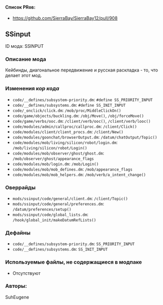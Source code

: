 
#### Список PRов:

- https://github.com/SierraBay/SierraBay12/pull/908
<!--
  Ссылки на PRы, связанные с модом:
  - Создание
  - Большие изменения
-->

<!-- Название мода. Не важно на русском или на английском. -->
## SSinput

ID мода: SSINPUT
<!--
  Название модпака прописными буквами, СОЕДИНЁННЫМИ_ПОДЧЁРКИВАНИЕМ,
  которое ты будешь использовать для обозначения файлов.
-->

### Описание мода

Кейбинды, диагональное передвижение и русская раскладка - то, что делает этот мод.
<!--
  Что он делает, что добавляет: что, куда, зачем и почему - всё здесь.
  А также любая полезная информация.
-->

### Изменения *кор кода*

- `code/__defines/subsystem-priority.dm`: `#define SS_PRIORITY_INPUT`
- `code/__defines/subsystems.dm`: `#define SS_INIT_INPUT`
- `code/_onclick/click.dm`: `/mob/proc/MiddleClickOn()`
- `code/game/objects/buckling.dm`: `/obj/Move()`, `/obj/forceMove()`
- `code/game/verbs/ooc.dm`: `/client/verb/ooc()`, `/client/verb/looc()`
- `code/modules/admin/callproc/callproc.dm`: `/client/Click()`
- `code/modules/client/client_procs.dm`: `/client/New()`
- `code/modules/goonchat/browserOutput.dm`: `/datum/chatOutput/Topic()`
- `code/modules/mob/living/silicon/robot/login.dm`: `/mob/living/silicon/robot/Login()`
- `code/modules/mob/observer/ghost/ghost.dm`: `/mob/observer/ghost/appearance_flags`
- `code/modules/mob/login.dm`: `/mob/Login()`
- `code/modules/mob/mob_defines.dm`: `/mob/appearance_flags`
- `code/modules/mob/mob_helpers.dm`: `/mob/verb/a_intent_change()`

<!--
  Если вы редактировали какие-либо процедуры или переменные в кор коде,
  они должны быть указаны здесь.
  Нужно указать и файл, и процедуры/переменные.

  Изменений нет - напиши "Отсутствуют"
-->

### Оверрайды

- `mods/ssinput/code/general/client.dm`: `/client/Topic()`
- `mods/ssinput/code/general/preferences.dm`: `/datum/preferences/setup()`
- `mods/ssinput/code/global_lists.dm`: `/hook/global_init/makeDatumRefLists()`
<!--
  Если ты добавлял новый модульный оверрайд, его нужно указать здесь.
  Здесь указываются оверрайды в твоём моде и папке `_master_files`

  Изменений нет - напиши "Отсутствуют"
-->

### Дефайны

- `code/__defines/subsystem-priority.dm`: `SS_PRIORITY_INPUT`
- `code/__defines/subsystems.dm`: `SS_INIT_INPUT`
<!--
  Если требовалось добавить какие-либо дефайны, укажи файлы,
  в которые ты их добавил, а также перечисли имена.
  И то же самое, если ты используешь дефайны, определённые другим модом.

  Не используешь - напиши "Отсутствуют"
-->

### Используемые файлы, не содержащиеся в модпаке

- Отсутствуют
<!--
  Будь то немодульный файл или модульный файл, который не содержится в папке,
  принадлежащей этому конкретному моду, он должен быть упомянут здесь.
  Хорошими примерами являются иконки или звуки, которые используются одновременно
  несколькими модулями, или что-либо подобное.
-->

### Авторы:

SuhEugene
<!--
  Здесь находится твой никнейм
  Если работал совместно - никнеймы тех, кто помогал.
  В случае порта чего-либо должна быть ссылка на источник.
-->
